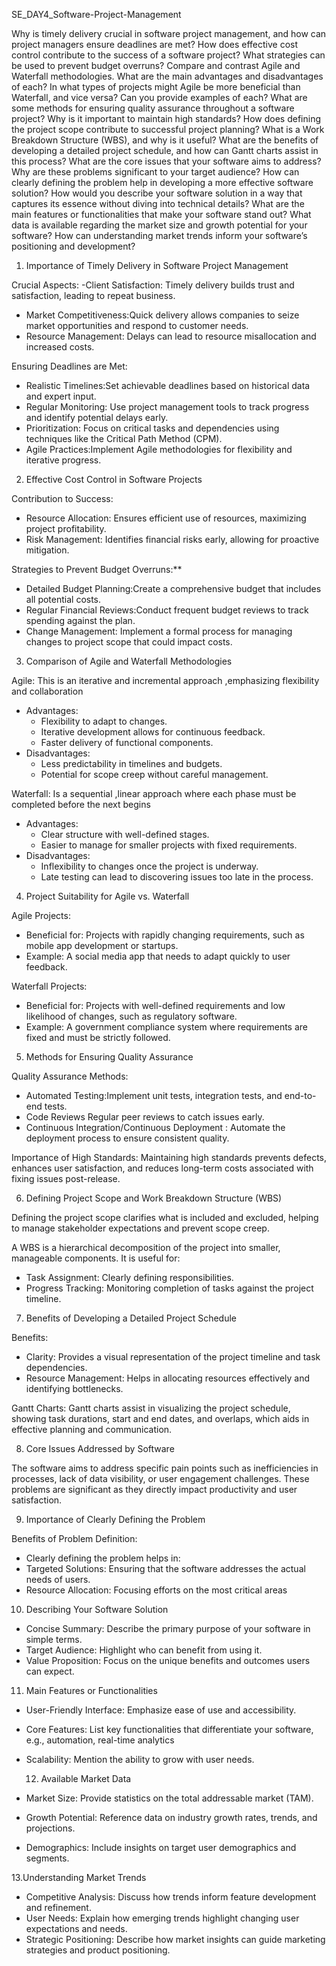 SE_DAY4_Software-Project-Management

Why is timely delivery crucial in software project management, and how can project managers ensure deadlines are met?
How does effective cost control contribute to the success of a software project? What strategies can be used to prevent budget overruns?
Compare and contrast Agile and Waterfall methodologies. What are the main advantages and disadvantages of each?
In what types of projects might Agile be more beneficial than Waterfall, and vice versa? Can you provide examples of each?
What are some methods for ensuring quality assurance throughout a software project? Why is it important to maintain high standards?
How does defining the project scope contribute to successful project planning? What is a Work Breakdown Structure (WBS), and why is it useful?
What are the benefits of developing a detailed project schedule, and how can Gantt charts assist in this process?
What are the core issues that your software aims to address? Why are these problems significant to your target audience?
How can clearly defining the problem help in developing a more effective software solution?
How would you describe your software solution in a way that captures its essence without diving into technical details?
What are the main features or functionalities that make your software stand out?
What data is available regarding the market size and growth potential for your software?
How can understanding market trends inform your software’s positioning and development?

 1. Importance of Timely Delivery in Software Project Management

Crucial Aspects:
-Client Satisfaction: Timely delivery builds trust and satisfaction, leading to repeat business.
- Market Competitiveness:Quick delivery allows companies to seize market opportunities and respond to customer needs.
- Resource Management: Delays can lead to resource misallocation and increased costs.

Ensuring Deadlines are Met:
- Realistic Timelines:Set achievable deadlines based on historical data and expert input.
- Regular Monitoring: Use project management tools to track progress and identify potential delays early.
- Prioritization: Focus on critical tasks and dependencies using techniques like the Critical Path Method (CPM).
- Agile Practices:Implement Agile methodologies for flexibility and iterative progress.

2. Effective Cost Control in Software Projects

Contribution to Success:
- Resource Allocation: Ensures efficient use of resources, maximizing project profitability.
- Risk Management: Identifies financial risks early, allowing for proactive mitigation.

Strategies to Prevent Budget Overruns:**
- Detailed Budget Planning:Create a comprehensive budget that includes all potential costs.
- Regular Financial Reviews:Conduct frequent budget reviews to track spending against the plan.
- Change Management: Implement a formal process for managing changes to project scope that could impact costs.

3. Comparison of Agile and Waterfall Methodologies

Agile:
This is an iterative and incremental approach ,emphasizing flexibility and collaboration 
- Advantages:
  - Flexibility to adapt to changes.
  - Iterative development allows for continuous feedback.
  - Faster delivery of functional components.
- Disadvantages:
  - Less predictability in timelines and budgets.
  - Potential for scope creep without careful management.

Waterfall:
Is a sequential ,linear approach where each phase must be completed before the next begins
- Advantages:
  - Clear structure with well-defined stages.
  - Easier to manage for smaller projects with fixed requirements.
- Disadvantages:
  - Inflexibility to changes once the project is underway.
  - Late testing can lead to discovering issues too late in the process.

 4. Project Suitability for Agile vs. Waterfall

Agile Projects:
- Beneficial for: Projects with rapidly changing requirements, such as mobile app development or startups.
- Example: A social media app that needs to adapt quickly to user feedback.

Waterfall Projects:
- Beneficial for: Projects with well-defined requirements and low likelihood of changes, such as regulatory software.
- Example: A government compliance system where requirements are fixed and must be strictly followed.

 5. Methods for Ensuring Quality Assurance

Quality Assurance Methods:
- Automated Testing:Implement unit tests, integration tests, and end-to-end tests.
- Code Reviews Regular peer reviews to catch issues early.
- Continuous Integration/Continuous Deployment : Automate the deployment process to ensure consistent quality.

Importance of High Standards:
Maintaining high standards prevents defects, enhances user satisfaction, and reduces long-term costs associated with fixing issues post-release.

6. Defining Project Scope and Work Breakdown Structure (WBS)


Defining the project scope clarifies what is included and excluded, helping to manage stakeholder expectations and prevent scope creep.


A WBS is a hierarchical decomposition of the project into smaller, manageable components. It is useful for:
- Task Assignment: Clearly defining responsibilities.
- Progress Tracking: Monitoring completion of tasks against the project timeline.

 7. Benefits of Developing a Detailed Project Schedule

Benefits:
- Clarity: Provides a visual representation of the project timeline and task dependencies.
- Resource Management: Helps in allocating resources effectively and identifying bottlenecks.

Gantt Charts:
Gantt charts assist in visualizing the project schedule, showing task durations, start and end dates, and overlaps, which aids in effective planning and communication.

8. Core Issues Addressed by Software


The software aims to address specific pain points such as inefficiencies in processes, lack of data visibility, or user engagement challenges. These problems are significant as they directly impact productivity and user satisfaction.

9. Importance of Clearly Defining the Problem

Benefits of Problem Definition:
- Clearly defining the problem helps in:
- Targeted Solutions: Ensuring that the software addresses the actual needs of users.
- Resource Allocation: Focusing efforts on the most critical areas


10. Describing Your Software Solution
- Concise Summary: Describe the primary purpose of your software in simple terms.
- Target Audience: Highlight who can benefit from using it.
- Value Proposition: Focus on the unique benefits and outcomes users can expect.

 11. Main Features or Functionalities
- User-Friendly Interface: Emphasize ease of use and accessibility.
- Core Features: List key functionalities that differentiate your software, e.g., automation, real-time analytics
- Scalability: Mention the ability to grow with user needs.


  12. Available Market Data
- Market Size: Provide statistics on the total addressable market (TAM).
- Growth Potential: Reference data on industry growth rates, trends, and projections.
- Demographics: Include insights on target user demographics and segments.

13.Understanding Market Trends
- Competitive Analysis: Discuss how trends inform feature development and refinement.
- User Needs: Explain how emerging trends highlight changing user expectations and needs.
- Strategic Positioning: Describe how market insights can guide marketing strategies and product positioning.
